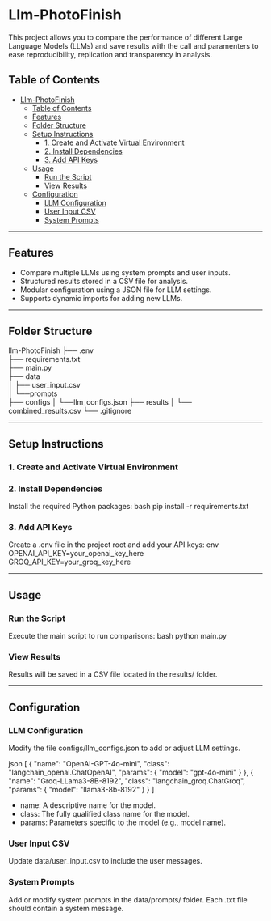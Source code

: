 # Llm-PhotoFinish

This project allows you to compare the performance of different Large Language Models (LLMs) and save results with the call and paramenters to ease reproducibility, replication and transparency in analysis.

## Table of Contents
- [Llm-PhotoFinish](#llm-showdown)
  - [Table of Contents](#table-of-contents)
  - [Features](#features)
  - [Folder Structure](#folder-structure)
  - [Setup Instructions](#setup-instructions)
    - [1. Create and Activate Virtual Environment](#1-create-and-activate-virtual-environment)
    - [2. Install Dependencies](#2-install-dependencies)
    - [3. Add API Keys](#3-add-api-keys)
  - [Usage](#usage)
    - [Run the Script](#run-the-script)
    - [View Results](#view-results)
  - [Configuration](#configuration)
    - [LLM Configuration](#llm-configuration)
    - [User Input CSV](#user-input-csv)
    - [System Prompts](#system-prompts)
---

## Features
- Compare multiple LLMs using system prompts and user inputs.
- Structured results stored in a CSV file for analysis.
- Modular configuration using a JSON file for LLM settings.
- Supports dynamic imports for adding new LLMs.

---

## Folder Structure


llm-PhotoFinish
├── .env                 
├── requirements.txt     
├── main.py              
├── data                 
│   ├── user_input.csv    
│   └──prompts           
├──  configs
│   └──llm_configs.json
├── results
│   └── combined_results.csv
└── .gitignore


---

## Setup Instructions

### 1. Create and Activate Virtual Environment
     
### 2. Install Dependencies

Install the required Python packages:
bash
pip install -r requirements.txt


### 3. Add API Keys

Create a .env file in the project root and add your API keys:
env
OPENAI_API_KEY=your_openai_key_here
GROQ_API_KEY=your_groq_key_here


---

## Usage

### Run the Script

Execute the main script to run comparisons:
bash
python main.py


### View Results

Results will be saved in a CSV file located in the results/ folder.

---

## Configuration

### LLM Configuration

Modify the file configs/llm_configs.json to add or adjust LLM settings.

json
[
  {
    "name": "OpenAI-GPT-4o-mini",
    "class": "langchain_openai.ChatOpenAI",
    "params": {
      "model": "gpt-4o-mini"
    }
  },
  {
    "name": "Groq-LLama3-8B-8192",
    "class": "langchain_groq.ChatGroq",
    "params": {
      "model": "llama3-8b-8192"
    }
  }
]


- name: A descriptive name for the model.
- class: The fully qualified class name for the model.
- params: Parameters specific to the model (e.g., model name).

### User Input CSV

Update data/user_input.csv to include the user messages.


### System Prompts

Add or modify system prompts in the data/prompts/ folder. Each .txt file should contain a system message.

